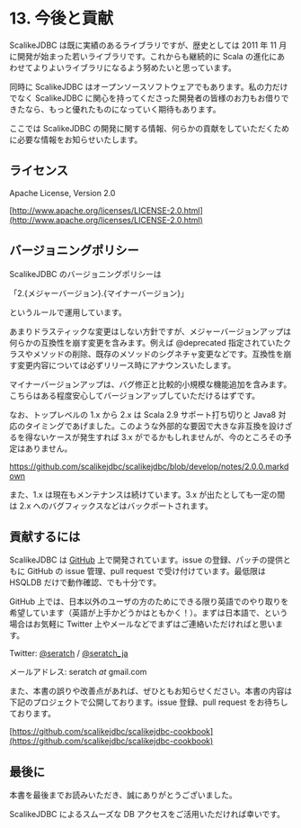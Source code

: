 # 13. 今後と貢献

ScalikeJDBC は既に実績のあるライブラリですが、歴史としては 2011 年 11 月に開発が始まった若いライブラリです。これからも継続的に Scala の進化にあわせてよりよいライブラリになるよう努めたいと思っています。

同時に ScalikeJDBC はオープンソースソフトウェアでもあります。私の力だけでなく ScalikeJDBC に関心を持ってくださった開発者の皆様のお力もお借りできたなら、もっと優れたものになっていく期待もあります。

ここでは ScalikeJDBC の開発に関する情報、何らかの貢献をしていただくために必要な情報をお知らせいたします。


## ライセンス

Apache License, Version 2.0

[http://www.apache.org/licenses/LICENSE-2.0.html](http://www.apache.org/licenses/LICENSE-2.0.html)


## バージョニングポリシー

ScalikeJDBC のバージョニングポリシーは

「2.{メジャーバージョン}.{マイナーバージョン}」

というルールで運用しています。

あまりドラスティックな変更はしない方針ですが、メジャーバージョンアップは何らかの互換性を崩す変更を含みます。例えば @deprecated 指定されていたクラスやメソッドの削除、既存のメソッドのシグネチャ変更などです。互換性を崩す変更内容については必ずリリース時にアナウンスいたします。

マイナーバージョンアップは、バグ修正と比較的小規模な機能追加を含みます。こちらはある程度安心してバージョンアップしていただけるはずです。

なお、トップレベルの 1.x から 2.x は Scala 2.9 サポート打ち切りと Java8 対応のタイミングであげました。このような外部的な要因で大きな非互換を設けざるを得ないケースが発生すれば 3.x がでるかもしれませんが、今のところその予定はありません。

https://github.com/scalikejdbc/scalikejdbc/blob/develop/notes/2.0.0.markdown

また、1.x は現在もメンテナンスは続けています。3.x が出たとしても一定の間は 2.x へのバグフィックスなどはバックポートされます。


## 貢献するには

ScalikeJDBC は [GitHub](http://git.io/scalikejdbc) 上で開発されています。issue の登録、パッチの提供ともに GitHub の issue 管理、pull request で受け付けています。最低限は HSQLDB だけで動作確認、でも十分です。

GitHub 上では、日本以外のユーザの方のためにできる限り英語でのやり取りを希望しています（英語が上手かどうかはともかく！）。まずは日本語で、という場合はお気軽に Twitter 上やメールなどでまずはご連絡いただければと思います。

Twitter: [@seratch](http://twitter.com/seratch) / [@seratch_ja](http://twitter.com/seratch_ja)

メールアドレス: seratch _at_ gmail.com

また、本書の誤りや改善点があれば、ぜひともお知らせください。本書の内容は下記のプロジェクトで公開しております。issue 登録、pull request をお待ちしております。

[https://github.com/scalikejdbc/scalikejdbc-cookbook](https://github.com/scalikejdbc/scalikejdbc-cookbook)


## 最後に

本書を最後までお読みいただき、誠にありがとうございました。

ScalikeJDBC によるスムーズな DB アクセスをご活用いただければ幸いです。


